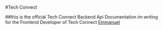 #Tech Connect

##this is the official Tech Connect Backend Api Documentation im writing for the  Frontend Developer of Tech Connect [Emmanuel]("https://github.com/emess2g")
